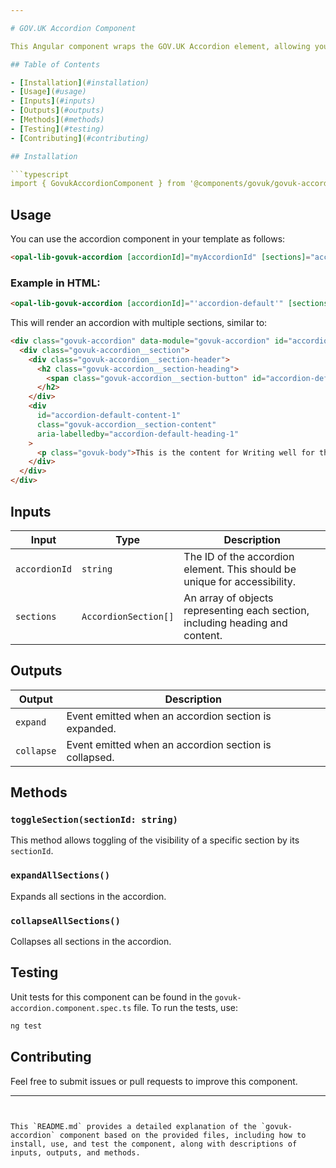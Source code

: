 ```yaml
---

# GOV.UK Accordion Component

This Angular component wraps the GOV.UK Accordion element, allowing you to display collapsible content sections in your application.

## Table of Contents

- [Installation](#installation)
- [Usage](#usage)
- [Inputs](#inputs)
- [Outputs](#outputs)
- [Methods](#methods)
- [Testing](#testing)
- [Contributing](#contributing)

## Installation

```typescript
import { GovukAccordionComponent } from '@components/govuk/govuk-accordion/govuk-accordion.component';
```

## Usage

You can use the accordion component in your template as follows:

```html
<opal-lib-govuk-accordion [accordionId]="myAccordionId" [sections]="accordionSections"> </opal-lib-govuk-accordion>
```

### Example in HTML:

```html
<opal-lib-govuk-accordion [accordionId]="'accordion-default'" [sections]="accordionSections"></opal-lib-govuk-accordion>
```

This will render an accordion with multiple sections, similar to:

```html
<div class="govuk-accordion" data-module="govuk-accordion" id="accordion-default">
  <div class="govuk-accordion__section">
    <div class="govuk-accordion__section-header">
      <h2 class="govuk-accordion__section-heading">
        <span class="govuk-accordion__section-button" id="accordion-default-heading-1"> Writing well for the web </span>
      </h2>
    </div>
    <div
      id="accordion-default-content-1"
      class="govuk-accordion__section-content"
      aria-labelledby="accordion-default-heading-1"
    >
      <p class="govuk-body">This is the content for Writing well for the web.</p>
    </div>
  </div>
</div>
```

## Inputs

| Input         | Type                 | Description                                                                   |
| ------------- | -------------------- | ----------------------------------------------------------------------------- |
| `accordionId` | `string`             | The ID of the accordion element. This should be unique for accessibility.     |
| `sections`    | `AccordionSection[]` | An array of objects representing each section, including heading and content. |

## Outputs

| Output     | Description                                           |
| ---------- | ----------------------------------------------------- |
| `expand`   | Event emitted when an accordion section is expanded.  |
| `collapse` | Event emitted when an accordion section is collapsed. |

## Methods

### `toggleSection(sectionId: string)`

This method allows toggling of the visibility of a specific section by its `sectionId`.

### `expandAllSections()`

Expands all sections in the accordion.

### `collapseAllSections()`

Collapses all sections in the accordion.

## Testing

Unit tests for this component can be found in the `govuk-accordion.component.spec.ts` file. To run the tests, use:

```bash
ng test
```

## Contributing

Feel free to submit issues or pull requests to improve this component.

---
```


This `README.md` provides a detailed explanation of the `govuk-accordion` component based on the provided files, including how to install, use, and test the component, along with descriptions of inputs, outputs, and methods.
